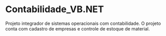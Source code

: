 # Contabilidade_VB.NET
Projeto integrador de sistemas operacionais com contabilidade. O projeto conta com cadastro de empresas e controle de estoque de material. 
